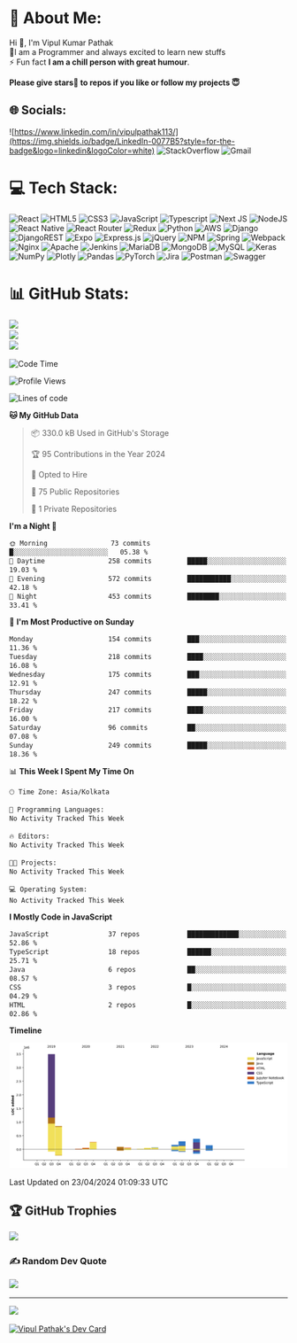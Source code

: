 
# 💫 About Me:
Hi 👋, I'm Vipul Kumar Pathak<br>💫I am a Programmer and always excited to learn new stuffs<br>⚡ Fun fact **I am a chill person with great humour**.

**Please give stars🌟 to repos if you like or follow my projects 😇**


## 🌐 Socials:
![https://www.linkedin.com/in/vipulpathak113/](https://img.shields.io/badge/LinkedIn-0077B5?style=for-the-badge&logo=linkedin&logoColor=white)
![StackOverflow](https://img.shields.io/badge/Stack_Overflow-FE7A16?style=for-the-badge&logo=stack-overflow&logoColor=white)
![Gmail](https://img.shields.io/badge/Gmail-D14836?style=for-the-badge&logo=gmail&logoColor=white)

# 💻 Tech Stack:
![React](https://img.shields.io/badge/react-%2320232a.svg?style=for-the-badge&logo=react&logoColor=%2361DAFB) ![HTML5](https://img.shields.io/badge/html5-%23E34F26.svg?style=for-the-badge&logo=html5&logoColor=white) ![CSS3](https://img.shields.io/badge/css3-%231572B6.svg?style=for-the-badge&logo=css3&logoColor=white)  ![JavaScript](https://img.shields.io/badge/javascript-%23323330.svg?style=for-the-badge&logo=javascript&logoColor=%23F7DF1E) ![Typescript](https://img.shields.io/badge/TypeScript-007ACC?style=for-the-badge&logo=typescript&logoColor=white) ![Next JS](https://img.shields.io/badge/Next-black?style=for-the-badge&logo=next.js&logoColor=white) ![NodeJS](https://img.shields.io/badge/node.js-6DA55F?style=for-the-badge&logo=node.js&logoColor=white)  ![React Native](https://img.shields.io/badge/react_native-%2320232a.svg?style=for-the-badge&logo=react&logoColor=%2361DAFB) ![React Router](https://img.shields.io/badge/React_Router-CA4245?style=for-the-badge&logo=react-router&logoColor=white) ![Redux](https://img.shields.io/badge/redux-%23593d88.svg?style=for-the-badge&logo=redux&logoColor=white) ![Python](https://img.shields.io/badge/python-3670A0?style=for-the-badge&logo=python&logoColor=ffdd54) ![AWS](https://img.shields.io/badge/AWS-%23FF9900.svg?style=for-the-badge&logo=amazon-aws&logoColor=white) ![Django](https://img.shields.io/badge/django-%23092E20.svg?style=for-the-badge&logo=django&logoColor=white) ![DjangoREST](https://img.shields.io/badge/DJANGO-REST-ff1709?style=for-the-badge&logo=django&logoColor=white&color=ff1709&labelColor=gray) ![Expo](https://img.shields.io/badge/expo-1C1E24?style=for-the-badge&logo=expo&logoColor=#D04A37) ![Express.js](https://img.shields.io/badge/express.js-%23404d59.svg?style=for-the-badge&logo=express&logoColor=%2361DAFB) ![jQuery](https://img.shields.io/badge/jquery-%230769AD.svg?style=for-the-badge&logo=jquery&logoColor=white) ![NPM](https://img.shields.io/badge/NPM-%23000000.svg?style=for-the-badge&logo=npm&logoColor=white)  ![Spring](https://img.shields.io/badge/spring-%236DB33F.svg?style=for-the-badge&logo=spring&logoColor=white) ![Webpack](https://img.shields.io/badge/webpack-%238DD6F9.svg?style=for-the-badge&logo=webpack&logoColor=black) ![Nginx](https://img.shields.io/badge/nginx-%23009639.svg?style=for-the-badge&logo=nginx&logoColor=white) ![Apache](https://img.shields.io/badge/apache-%23D42029.svg?style=for-the-badge&logo=apache&logoColor=white) ![Jenkins](https://img.shields.io/badge/jenkins-%232C5263.svg?style=for-the-badge&logo=jenkins&logoColor=white) ![MariaDB](https://img.shields.io/badge/MariaDB-003545?style=for-the-badge&logo=mariadb&logoColor=white) ![MongoDB](https://img.shields.io/badge/MongoDB-%234ea94b.svg?style=for-the-badge&logo=mongodb&logoColor=white) ![MySQL](https://img.shields.io/badge/mysql-%2300f.svg?style=for-the-badge&logo=mysql&logoColor=white) ![Keras](https://img.shields.io/badge/Keras-%23D00000.svg?style=for-the-badge&logo=Keras&logoColor=white) ![NumPy](https://img.shields.io/badge/numpy-%23013243.svg?style=for-the-badge&logo=numpy&logoColor=white) ![Plotly](https://img.shields.io/badge/Plotly-%233F4F75.svg?style=for-the-badge&logo=plotly&logoColor=white) ![Pandas](https://img.shields.io/badge/pandas-%23150458.svg?style=for-the-badge&logo=pandas&logoColor=white) ![PyTorch](https://img.shields.io/badge/PyTorch-%23EE4C2C.svg?style=for-the-badge&logo=PyTorch&logoColor=white) ![Jira](https://img.shields.io/badge/jira-%230A0FFF.svg?style=for-the-badge&logo=jira&logoColor=white) ![Postman](https://img.shields.io/badge/Postman-FF6C37?style=for-the-badge&logo=postman&logoColor=white) ![Swagger](https://img.shields.io/badge/-Swagger-%23Clojure?style=for-the-badge&logo=swagger&logoColor=white)
# 📊 GitHub Stats:
![](https://github-readme-stats.vercel.app/api?username=vipulpathak113&theme=synthwave&hide_border=false&include_all_commits=true&count_private=true&show_icons=true)<br/>
![](https://github-readme-streak-stats.herokuapp.com/?user=vipulpathak113&theme=synthwave&hide_border=false)<br/>
![](https://github-readme-stats.vercel.app/api/top-langs/?username=vipulpathak113&size_weight=0&count_weight=0.5&&langs_count=9&theme=synthwave&hide_border=false&include_all_commits=true&count_private=true&layout=compact)

<!--START_SECTION:waka-->
![Code Time](http://img.shields.io/badge/Code%20Time-140%20hrs%2026%20mins-blue)

![Profile Views](http://img.shields.io/badge/Profile%20Views-0-blue)

![Lines of code](https://img.shields.io/badge/From%20Hello%20World%20I%27ve%20Written-5.9%20million%20lines%20of%20code-blue)

**🐱 My GitHub Data** 

> 📦 330.0 kB Used in GitHub's Storage 
 > 
> 🏆 95 Contributions in the Year 2024
 > 
> 💼 Opted to Hire
 > 
> 📜 75 Public Repositories 
 > 
> 🔑 1 Private Repositories 
 > 
**I'm a Night 🦉** 

```text
🌞 Morning                73 commits          █░░░░░░░░░░░░░░░░░░░░░░░░   05.38 % 
🌆 Daytime                258 commits         █████░░░░░░░░░░░░░░░░░░░░   19.03 % 
🌃 Evening                572 commits         ███████████░░░░░░░░░░░░░░   42.18 % 
🌙 Night                  453 commits         ████████░░░░░░░░░░░░░░░░░   33.41 % 
```
📅 **I'm Most Productive on Sunday** 

```text
Monday                   154 commits         ███░░░░░░░░░░░░░░░░░░░░░░   11.36 % 
Tuesday                  218 commits         ████░░░░░░░░░░░░░░░░░░░░░   16.08 % 
Wednesday                175 commits         ███░░░░░░░░░░░░░░░░░░░░░░   12.91 % 
Thursday                 247 commits         █████░░░░░░░░░░░░░░░░░░░░   18.22 % 
Friday                   217 commits         ████░░░░░░░░░░░░░░░░░░░░░   16.00 % 
Saturday                 96 commits          ██░░░░░░░░░░░░░░░░░░░░░░░   07.08 % 
Sunday                   249 commits         █████░░░░░░░░░░░░░░░░░░░░   18.36 % 
```


📊 **This Week I Spent My Time On** 

```text
🕑︎ Time Zone: Asia/Kolkata

💬 Programming Languages: 
No Activity Tracked This Week

🔥 Editors: 
No Activity Tracked This Week

🐱‍💻 Projects: 
No Activity Tracked This Week

💻 Operating System: 
No Activity Tracked This Week
```

**I Mostly Code in JavaScript** 

```text
JavaScript               37 repos            █████████████░░░░░░░░░░░░   52.86 % 
TypeScript               18 repos            ██████░░░░░░░░░░░░░░░░░░░   25.71 % 
Java                     6 repos             ██░░░░░░░░░░░░░░░░░░░░░░░   08.57 % 
CSS                      3 repos             █░░░░░░░░░░░░░░░░░░░░░░░░   04.29 % 
HTML                     2 repos             █░░░░░░░░░░░░░░░░░░░░░░░░   02.86 % 
```



**Timeline**

![Lines of Code chart](https://raw.githubusercontent.com/vipulpathak113/vipulpathak113/master/assets/bar_graph.png)


 Last Updated on 23/04/2024 01:09:33 UTC
<!--END_SECTION:waka-->

## 🏆 GitHub Trophies
![](https://github-profile-trophy.vercel.app/?username=vipulpathak113&theme=monokai&no-frame=false&no-bg=false&margin-w=4)

### ✍️ Random Dev Quote
![](https://quotes-github-readme.vercel.app/api?type=horizontal&theme=radical)

---
[![](https://visitcount.itsvg.in/api?id=vipulpathak113&icon=0&color=0)](https://visitcount.itsvg.in)

<a href="https://app.daily.dev/Vipul_Pathak"><img src="https://api.daily.dev/devcards/dc28de6463774969b6de375314d23cbc.png?r=2tf" width="400" alt="Vipul Pathak's Dev Card"/></a>
